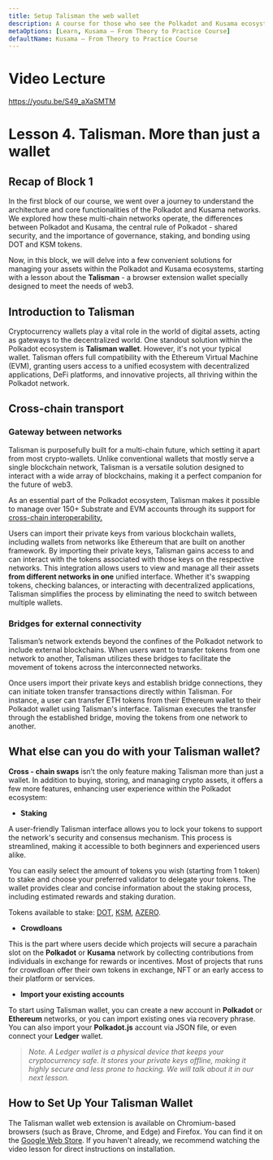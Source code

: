 ```yaml
---
title: Setup Talisman the web wallet
description: A course for those who see the Polkadot and Kusama ecosystem for the first time.
metaOptions: [Learn, Kusama — From Theory to Practice Course]
defaultName: Kusama — From Theory to Practice Course
---
```


# Video Lecture

https://youtu.be/S49_aXaSMTM

# Lesson 4. Talisman. More than just a wallet

## **Recap of Block 1**

In the first block of our course, we went over a journey to understand the architecture and core functionalities of the Polkadot and Kusama networks. We explored how these multi-chain networks operate, the differences between Polkadot and Kusama, the central rule of Polkadot - shared security, and the importance of governance, staking, and bonding using DOT and KSM tokens.

Now, in this block, we will delve into a few convenient solutions for managing your assets within the Polkadot and Kusama ecosystems, starting with a lesson about the **Talisman** - a browser extension wallet specially designed to meet the needs of web3.

## **Introduction to Talisman**

Cryptocurrency wallets play a vital role in the world of digital assets, acting as gateways to the decentralized world. One standout solution within the Polkadot ecosystem is **Talisman wallet**. However, it's not your typical wallet. Talisman offers full compatibility with the Ethereum Virtual Machine (EVM), granting users access to a unified ecosystem with decentralized applications, DeFi platforms, and innovative projects, all thriving within the Polkadot network.

## Cross-chain transport

### Gateway between networks

Talisman is purposefully built for a multi-chain future, which setting it apart from most crypto-wallets. Unlike conventional wallets that mostly serve a single blockchain network, Talisman is a versatile solution designed to interact with a wide array of blockchains, making it a perfect companion for the future of web3.

As an essential part of the Polkadot ecosystem, Talisman makes it possible to manage over 150+ Substrate and EVM accounts through its support for [cross-chain interoperability.](https://polkadot.network/features/cross-chain-communication/)

Users can import their private keys from various blockchain wallets, including wallets from networks like Ethereum that are built on another framework. By importing their private keys, Talisman gains access to and can interact with the tokens associated with those keys on the respective networks. This integration allows users to view and manage all their assets **from different networks in one** unified interface. Whether it's swapping tokens, checking balances, or interacting with decentralized applications, Talisman simplifies the process by eliminating the need to switch between multiple wallets.

### **Bridges for external connectivity**

Talisman’s network extends beyond the confines of the Polkadot network to include external blockchains. When users want to transfer tokens from one network to another, Talisman utilizes these bridges to facilitate the movement of tokens across the interconnected networks.

Once users import their private keys and establish bridge connections, they can initiate token transfer transactions directly within Talisman. For instance, a user can transfer ETH tokens from their Ethereum wallet to their Polkadot wallet using Talisman's interface. Talisman executes the transfer through the established bridge, moving the tokens from one network to another.

## **What else can you do with your Talisman wallet?**

**Cross - chain swaps** isn’t the only feature making Talisman more than just a wallet. In addition to buying, storing, and managing crypto assets, it offers a few more features, enhancing user experience within the Polkadot ecosystem:

- **Staking**

A user-friendly Talisman interface allows you to lock your tokens to support the network's security and consensus mechanism. This process is streamlined, making it accessible to both beginners and experienced users alike.

<robo-academy-grid :columns="2" textAlign="center">
    <robo-academy-grid-element>
        <LessonImages src="kusama-theory-practice/lesson4-stake.png" alt=""/>
    </robo-academy-grid-element>
    <robo-academy-grid-element>
        <LessonImages src="kusama-theory-practice/lesson4-stake-pool.png" alt=""/>
    </robo-academy-grid-element>
</robo-academy-grid>


You can easily select the amount of tokens you wish (starting from 1 token) to stake and choose your preferred validator to delegate your tokens. The wallet provides clear and concise information about the staking process, including estimated rewards and staking duration.

Tokens available to stake: [DOT](https://coinmarketcap.com/currencies/polkadot-new/), [KSM](https://coinmarketcap.com/currencies/kusama/), [AZERO](https://coinmarketcap.com/currencies/aleph-zero/).

- **Crowdloans**

This is the part where users decide which projects will secure a parachain slot on the **Polkadot** or **Kusama** network by collecting contributions from individuals in exchange for rewards or incentives. Most of projects that runs for crowdloan offer their own tokens in exchange, NFT or an early access to their platform or services.

<LessonImages src="kusama-theory-practice/lesson4-crowdloans.png" alt=""/>

- **Import your existing accounts**

To start using Talisman wallet, you can create a new account in **Polkadot** or **Ethereum** networks, or you can import existing ones via recovery phrase. You can also import your **Polkadot.js** account via JSON file, or even connect your **Ledger** wallet.

> *Note. A Ledger wallet is a physical device that keeps your cryptocurrency safe. It stores your private keys offline, making it highly secure and less prone to hacking. We will talk about it in our next lesson.*
> 

## How to Set Up Your Talisman Wallet

The Talisman wallet web extension is available on Chromium-based browsers (such as Brave, Chrome, and Edge) and Firefox. You can find it on the [Google Web Store](https://chrome.google.com/webstore/detail/talisman-polkadot-wallet/fijngjgcjhjmmpcmkeiomlglpeiijkld). If you haven't already, we recommend watching the video lesson for direct instructions on installation.
